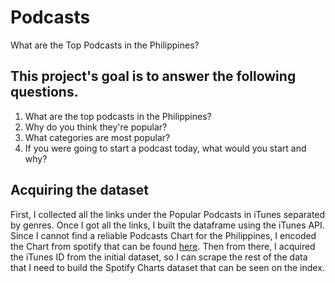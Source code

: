 # Podcasts
What are the Top Podcasts in the Philippines?

## This project's goal is to answer the following questions. 
1. What are the top podcasts in the Philippines?
2. Why do you think they're popular?
3. What categories are most popular? 
4. If you were going to start a podcast today, what would you start and why?

## Acquiring the dataset
First, I collected all the links under the Popular Podcasts in iTunes separated by genres. Once I got all the links, I built the dataframe using the iTunes API. Since I cannot find a reliable Podcasts Chart for the Philippines, I encoded the Chart from spotify that can be found <a href='https://open.spotify.com/genre/podcast-charts-body' target=_blank>here</a>. Then from there, I acquired the iTunes ID from the initial dataset, so I can scrape the rest of the data that I need to build the Spotify Charts dataset that can be seen on the index. 

